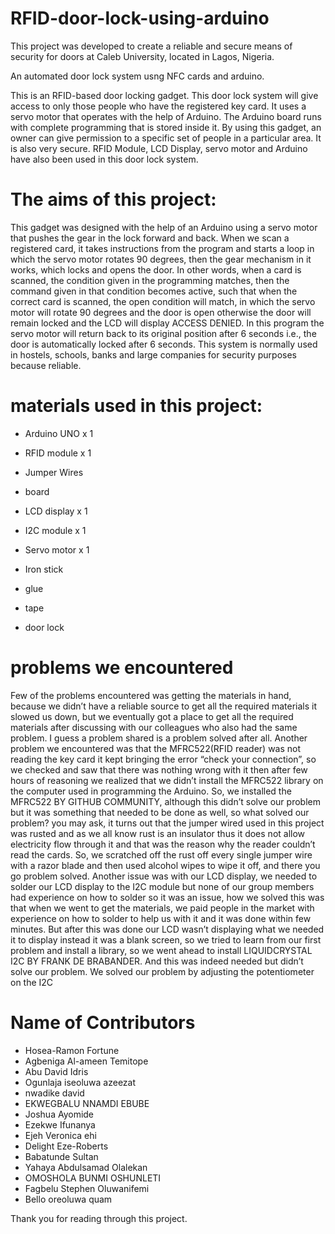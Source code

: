  # RFID-door-lock-using-arduino
This project was developed to create a reliable and secure means of security for doors at Caleb University, located in Lagos, Nigeria.

An automated door lock system usng NFC cards and arduino.

This is an RFID-based door locking gadget. This door lock system will give access to only those people who have the registered key card.
It uses a servo motor that operates with the help of Arduino. The Arduino board runs with complete programming that is stored inside it. 
By using this gadget, an owner can give permission to a specific set of people in a particular area. It is also very secure.
RFID Module, LCD Display, servo motor and Arduino have also been used in this door lock system.

# The aims of this project:
  This gadget was designed with the help of an Arduino using a servo motor that pushes the gear in the lock forward and back.
  When we scan a registered card, it takes instructions from the program and starts a loop in which the servo motor rotates 90 degrees,
  then the gear mechanism in it works, which locks and opens the door. In other words, when a card is scanned,
  the condition given in the programming matches, then the command given in that condition becomes active, 
  such that when the correct card is scanned, the open condition will match, in which the servo motor will rotate 90 degrees and
  the door is open otherwise the door will remain locked and the LCD will display ACCESS DENIED. In this program the servo motor 
  will return back to its original position after 6 seconds i.e., the door is automatically locked after 6 seconds.
  This system is normally used in hostels, schools, banks and large companies for security purposes because reliable.
  
  
# materials used in this project:
* Arduino UNO x 1

*	RFID module x 1 
 
*	Jumper Wires 

*	board 

*	LCD display x 1  

*	I2C module x 1  

*	Servo motor x 1 

*	Iron stick

*	glue 

*	tape 

*	door lock


# problems we encountered
  Few of the problems encountered was getting the materials in hand, because we didn’t have a reliable source to get all the required materials it
  slowed us down, but we eventually got a place to get all the required materials after discussing with our colleagues who also had the same problem.
  I guess a problem shared is a problem solved after all.
  Another problem we encountered was that the MFRC522(RFID reader) was not reading the key card it kept bringing the error “check your connection”,
  so we checked and saw that there was nothing wrong with it then after few hours of reasoning we realized that we didn’t install the MFRC522 library 
  on the computer used in programming the Arduino. So, we installed the MFRC522 BY GITHUB COMMUNITY, although this didn’t solve our problem but it was
  something that needed to be done as well, so what solved our problem? you may ask, it turns out that the jumper wired used in this project was rusted
  and as we all know rust is an insulator thus it does not allow electricity flow through it and that was the reason why the reader couldn’t read the cards.
  So, we scratched off the rust off every single jumper wire with a razor blade and then used alcohol wipes to wipe it off, and there you go problem solved.
  Another issue was with our LCD display, we needed to solder our LCD display to the I2C module but none of our group members had experience on how to solder
  so it was an issue, how we solved this was that when we went to get the materials, we paid people in the market with experience on how to solder to help us
  with it and it was done within few minutes. But after this was done our LCD wasn’t displaying what we needed it to display instead it was a blank screen, 
  so we tried to learn from our first problem and install a library, so we went ahead to install LIQUIDCRYSTAL I2C BY FRANK DE BRABANDER. And this was indeed 
  needed but didn’t solve our problem. We solved our problem by adjusting the potentiometer on the I2C 


# Name of Contributors
* Hosea-Ramon Fortune
* Agbeniga Al-ameen Temitope
* Abu David Idris
*	Ogunlaja iseoluwa azeezat
* nwadike david
*	EKWEGBALU NNAMDI EBUBE
*	Joshua Ayomide
*	Ezekwe Ifunanya
*	Ejeh Veronica ehi
* Delight Eze-Roberts
* Babatunde Sultan
*	Yahaya Abdulsamad Olalekan
* OMOSHOLA BUNMI OSHUNLETI
*	Fagbelu Stephen Oluwanifemi
*	Bello oreoluwa quam

Thank you for reading through this project.



